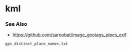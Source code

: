 # kml

### See Also
* https://github.com/sarnobat/image_geotags_pipes_exif
```
gps_distinct_place_names.txt
```
